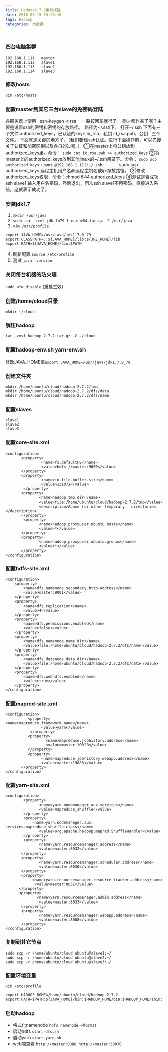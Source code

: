 ```yaml
---
title: Hadoop2.7.2集群搭建
date: 2016-08-15 15:26:16
tags: Hadoop
categories: 大数据

---
```


### 四台电脑集群
```
192.168.1.111   master
192.168.1.112   slave1
192.168.1.113   slave2
192.168.1.114   slave3
```
### 修改hosts
`vim /etc/hosts`

### 配置master到其它三台slave的免密码登陆
各服务器上使用   ssh-keygen -t rsa    一路按回车就行了。
刚才都作甚了呢？主要是设置ssh的密钥和密钥的存放路径。 路径为~/.ssh下。
打开~/.ssh 下面有三个文件
authorized_keys，已认证的keys
id_rsa，私钥
id_rsa.pub，公钥   三个文件。
下面就是关键的地方了，（我们要做ssh认证。进行下面操作前，可以先搜关于认证和加密区别以及各自的过程。）
①在master上将公钥放到authorized_keys里。命令：
`sudo cat id_rsa.pub >> authorized_keys`
②将master上的authorized_keys放到其他linux的~/.ssh目录下。命令：
`sudo scp authorized_keys ubuntu@192.168.1.112:~/.ssh       `
sudo scp authorized_keys 远程主机用户名@远程主机名或ip:存放路径。
③修改authorized_keys权限，命令：chmod 644 authorized_keys
④测试是否成功
ssh slave1 输入用户名密码，然后退出，再次ssh slave1不用密码，直接进入系统。这就表示成功了。

### 安装jdk1.7

1. `mkdir /usr/java`
2. `sudo tar -zxvf jdk-7u79-linux-x64.tar.gz -C /usr/java`
3. `vim /etc/profile`
```
export JAVA_HOME=/usr/java/jdk1.7.0_79
export CLASSPATH=.:${JAVA_HOME}/lib:${JRE_HOME}/lib
export PATH=${JAVA_HOME}/bin:$PATH
```
4. 刷新配置
`source /etc/profile`
5. 测试 
`java -version`

### 关闭每台机器的防火墙
`sudo ufw disable` (重启生效)


### 创建/home/cloud目录
`mkdir ~/cloud`

### 解压hadoop
`tar -zxvf hadoop-2.7.2.tar.gz -C ./cloud`

### 配置hadoop-env.sh yarn-env.sh
修改JAVA_HOME值`export JAVA_HOME=/usr/java/jdk1.7.0_79`

### 创建文件夹
```
mkdir /home/ubuntu/cloud/hadoop-2.7.2/tmp
mkdir /home/ubuntu/cloud/hadoop-2.7.2/dfs/data
mkdir /home/ubuntu/cloud/hadoop-2.7.2/dfs/name
```
### 配置slaves
```
slave1
slave2
slave3
```
### 配置core-site.xml
```
<configuration>
       <property>
                <name>fs.defaultFS</name>
                <value>hdfs://master:9000</value>
       </property>
       <property>
                <name>io.file.buffer.size</name>
                <value>131072</value>
        </property>
       <property>
               <name>hadoop.tmp.dir</name>
               <value>file:/home/ubuntu/cloud/hadoop-2.7.2/tmp</value>
               <description>Abase for other temporary   directories.</description>
       </property>
        <property>
               <name>hadoop.proxyuser.ubuntu.hosts</name>
               <value>*</value>
       </property>
       <property>
               <name>hadoop.proxyuser.ubuntu.groups</name>
               <value>*</value>
       </property>
</configuration>

```

### 配置hdfs-site.xml
```
<configuration>  
    <property>  
        <name>dfs.namenode.secondary.http-address</name>  
        <value>master:9001</value>  
    </property>  
    <property>  
        <name>dfs.replication</name>  
        <value>4</value>  
    </property>  
    <property>  
        <name>dfs.permissions.enabled</name>  
        <value>false</value>  
    </property>  
    <property>  
        <name>dfs.namenode.name.dir</name>  
        <value>file:/home/ubuntu/cloud/hadoop-2.7.2/dfs/name</value>  
    </property>  
    <property>  
        <name>dfs.datanode.data.dir</name>  
        <value>file:/home/ubuntu/cloud/hadoop-2.7.2/dfs/data</value>  
    </property>  
    <property>  
        <name>dfs.webhdfs.enabled</name>  
        <value>true</value>  
    </property>  
</configuration>  
```

### 配置mapred-site.xml

```
<configuration>
          <property>                                                                  <name>mapreduce.framework.name</name>
                <value>yarn</value>
           </property>
          <property>
                  <name>mapreduce.jobhistory.address</name>
                  <value>master:10020</value>
          </property>
          <property>
                <name>mapreduce.jobhistory.webapp.address</name>
                <value>master:19888</value>
       </property>
</configuration>

```

### 配置yarn-site.xml
```
<configuration>
        <property>
               <name>yarn.nodemanager.aux-services</name>
               <value>mapreduce_shuffle</value>
        </property>
        <property>                                                                
			<name>yarn.nodemanager.aux-services.mapreduce.shuffle.class</name>
               <value>org.apache.hadoop.mapred.ShuffleHandler</value>
        </property>
        <property>
               <name>yarn.resourcemanager.address</name>
               <value>master:8032</value>
       </property>
       <property>
               <name>yarn.resourcemanager.scheduler.address</name>
               <value>master:8030</value>
       </property>
       <property>
            <name>yarn.resourcemanager.resource-tracker.address</name>
             <value>master:8031</value>
      </property>
      <property>
              <name>yarn.resourcemanager.admin.address</name>
               <value>master:8033</value>
       </property>
       <property>
               <name>yarn.resourcemanager.webapp.address</name>
               <value>master:8088</value>
       </property>
</configuration>

```

### 复制到其它节点
```
sudo scp -r /home/ubuntu/cloud ubuntu@slave1:~/
sudo scp -r /home/ubuntu/cloud ubuntu@slave2:~/
sudo scp -r /home/ubuntu/cloud ubuntu@slave3:~/
```

### 配置环境变量
`vim /etc/profile`
```
export HADOOP_HOME=/home/ubuntu/cloud/hadoop-2.7.2
export PATH=$PATH:${JAVA_HOME}/bin:$HADOOP_HOME/bin:$HADOOP_HOME/sbin:
```

### 启动hadoop
- 格式化namenode `hdfs namenode –format`
- 启动hdfs `start-dfs.sh`
- 启动yarn `start-yarn.sh`
- web端查看 `http://master:8088 http://master:50070`